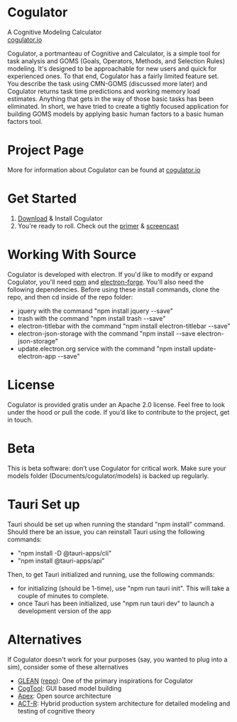 # Cogulator
A Cognitive Modeling Calculator  
[cogulator.io](http://cogulator.io)

Cogulator, a portmanteau of Cognitive and Calculator, is a simple tool for task analysis and GOMS (Goals, Operators, Methods, and Selection Rules) modeling. It's designed to be approachable for new users and quick for experienced ones. To that end, Cogulator has a fairly limited feature set. You describe the task using CMN-GOMS (discussed more later) and Cogulator returns task time predictions and working memory load estimates. Anything that gets in the way of those basic tasks has been eliminated. In short, we have tried to create a tightly focused application for building GOMS models by applying basic human factors to a basic human factors tool.

# Project Page
More for information about Cogulator can be found at [cogulator.io](http://cogulator.io)

# Get Started
1. [Download](https://github.com/Cogulator/Cogulator/releases/) & Install Cogulator
2. You're ready to roll.  Check out the [primer](http://cogulator.github.io/Cogulator/primer.html) & [screencast](http://cogulator.github.io/Cogulator/screencast.html)

# Working With Source
Cogulator is developed with electron.  If you'd like to modify or expand Cogulator, you'll need [npm](https://www.npmjs.com/get-npm) and [electron-forge](https://electronforge.io). You'll also need the following dependencies. Before using these install commands, clone the repo, and then cd inside of the repo folder:
- jquery with the command "npm install jquery --save"
- trash with the command "npm install trash --save"
- electron-titlebar with the command "npm install electron-titlebar --save"
- electron-json-storage with the command "npm install --save electron-json-storage"
- update.electron.org service with the command "npm install update-electron-app --save"

# License
Cogulator is provided gratis under an Apache 2.0 license. Feel free to look under the hood or pull the code. If you’d like to contribute to the project, get in touch.

# Beta
This is beta software: don’t use Cogulator for critical work. Make sure your models folder (Documents/cogulator/models) is backed up regularly. 

# Tauri Set up
Tauri should be set up when running the standard "npm install" command.
Should there be an issue, you can reinstall Tauri using the following commands:
- "npm install -D @tauri-apps/cli"
- "npm install @tauri-apps/api"

Then, to get Tauri initialized and running, use the following commands:
- for initializing (should be 1-time), use "npm run tauri init". This will take a couple of minutes to complete.
- once Tauri has been initialized, use "npm run tauri dev" to launch a development version of the app

# Alternatives
If Cogulator doesn't work for your purposes (say, you wanted to plug into a sim), consider some of these alternatives
* [GLEAN](http://web.eecs.umich.edu/~kieras/goms.html) ([repo](https://github.com/dekieras/GLEANApp)): One of the primary inspirations for Cogulator
* [CogTool](https://github.com/cogtool/): GUI based model building
* [Apex](http://www.ai.sri.com/project/APEX): Open source architecture
* [ACT-R](http://act-r.psy.cmu.edu/): Hybrid production system architecture for detailed modeling and testing of cognitive theory
